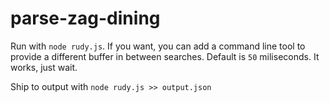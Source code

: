 # parse-zag-dining

Run with `node rudy.js`. If you want, you can add a command line tool to provide a different buffer in between searches. Default is `50` miliseconds. It works, just wait.

Ship to output with `node rudy.js >> output.json`
